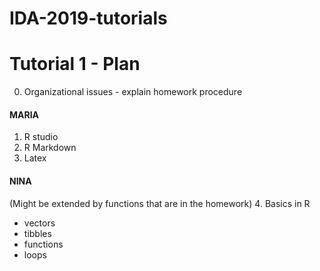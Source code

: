 # IDA-2019-tutorials
# Tutorial 1 - Plan

0. Organizational issues - explain homework procedure
#### MARIA
1. R studio
2. R Markdown
3. Latex
#### NINA
(Might be extended by functions that are in the homework)
4. Basics in R
 - vectors
 - tibbles
 - functions
 - loops




  
  
